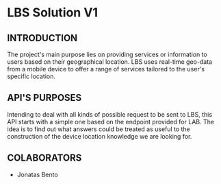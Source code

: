 # LBS Solution V1

## INTRODUCTION
The project's main purpose lies on providing services or information to users based on their geographical location. LBS uses real-time geo-data from a mobile device to offer a range of services tailored to the user's specific location.

## API'S PURPOSES
Intending to deal with all kinds of possible request to be sent to LBS, this API starts with a simple one based on the endpoint provided for LAB. The idea is to find out what answers could be treated as useful to the construction of the device location knowledge we are looking for.

## COLABORATORS
- Jonatas Bento

